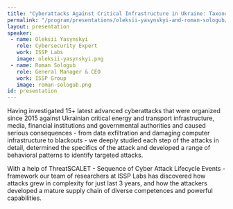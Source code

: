 ```yaml
---
title: "Cyberattacks Against Critical Infrastructure in Ukraine: Taxonomy, Consequences, Lessons Learned"
permalink: "/program/presentations/oleksii-yasynskyi-and-roman-sologub/"
layout: presentation
speaker: 
 - name: Oleksii Yasynskyi
   role: Cybersecurity Expert
   work: ISSP Labs
   image: oleksii-yasynskyi.png
 - name: Roman Sologub
   role: General Manager & CEO
   work: ISSP Group
   image: roman-sologub.png
id: presentation
---
```

Having investigated 15+ latest advanced cyberattacks that were organized since 2015 against Ukrainian critical energy and transport infrastructure, media, financial institutions and governmental authorities and caused serious consequences - from data exfiltration and damaging computer infrastructure to blackouts - we deeply studied each step of the attacks in detail, determined the specifics of the attack and developed a range of behavioral patterns to identify targeted attacks.

With a help of ThreatSCALET -  Sequence of Cyber Attack Lifecycle Events - framework our team of researchers at ISSP Labs has discovered how attacks grew in complexity for just last 3 years, and how the attackers developed a mature supply chain of diverse competences and powerful capabilities.